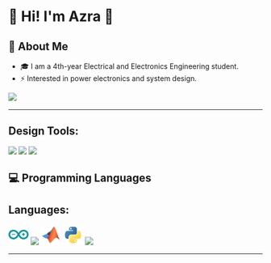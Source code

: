 # 👋 Hi! I'm Azra 🚀

## 🌟 About Me
- 🎓 I am a 4th-year Electrical and Electronics Engineering student.
- ⚡ Interested in power electronics and system design.

<img src="https://media0.giphy.com/media/v1.Y2lkPTc5MGI3NjExanFtOXBpejFpdjA1dGJubmU4ZmY2NG03dmYweTgxdnNkb2FpbGZrMyZlcD12MV9pbnRlcm5hbF9naWZfYnlfaWQmY3Q9Zw/GkdnvLZIrKVxtSDG22/giphy.gif" width="200"/>

---
## Design Tools:

<img src="https://cdn.jsdelivr.net/gh/devicons/devicon/icons/altium/altium-original.svg" width="40"/> <img src="https://cdn.jsdelivr.net/gh/devicons/devicon/icons/ansys/ansys-original.svg" width="40"/> <img src="https://cdn.jsdelivr.net/gh/devicons/devicon/icons/ltspice/ltspice-original.svg" width="40"/>

## 💻 Programming Languages
## Languages:
<img src="https://raw.githubusercontent.com/devicons/devicon/master/icons/arduino/arduino-original.svg" width="40"/>
<img src="https://devicon-website.vercel.app/api/c/original.svg" width="40"/>
<img src="https://raw.githubusercontent.com/devicons/devicon/master/icons/matlab/matlab-original.svg" width="40"/>
<img src="https://raw.githubusercontent.com/devicons/devicon/master/icons/python/python-original.svg" width="40"/>



<img src="https://raw.githubusercontent.com/azratteker/azratteker/main/images/pcb.png" width="300"/>

---
